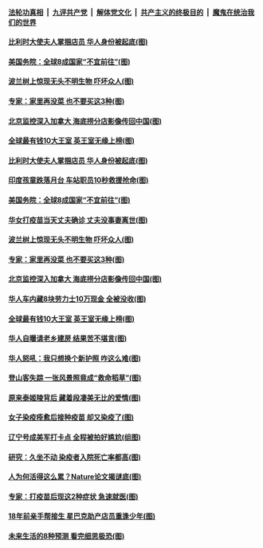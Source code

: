 ####  [法轮功真相](../../../../basic/blob/master/README.md?t=04211002) &nbsp;|&nbsp; [九评共产党](../../../../9ping.md/blob/master/README.md?t=04211002) &nbsp;|&nbsp; [解体党文化](../../../../jtdwh.md/blob/master/README.md?t=04211002)  &nbsp;|&nbsp; [共产主义的终极目的](../../../../gczydzjmd.md/blob/master/README.md?t=04211002) &nbsp;|&nbsp; [魔鬼在统治我们的世界](../../../../mgztzwmdsj.md/blob/master/README.md?t=04211002) 

#### [比利时大使夫人掌掴店员 华人身份被起底(图)](../pages/p3/969370.md?t=04211002) 

#### [美国务院：全球8成国家“不宜前往”(图)](../pages/p3/969349.md?t=04211002) 

#### [波兰树上惊现无头不明生物 吓坏众人(图)](../pages/p3/969324.md?t=04211002) 

#### [专家：家里再没菜 也不要买这3种(图)](../pages/p3/969320.md?t=04211002) 

#### [北京监控深入加拿大 海底捞分店影像传回中国(图)](../pages/p3/969302.md?t=04211002) 

#### [全球最有钱10大王室 英王室无缘上榜(图)](../pages/p3/969267.md?t=04211002) 

#### [比利时大使夫人掌掴店员 华人身份被起底(图)](../pages/p3/969370.md?t=04211002) 

#### [印度孩童跌落月台 车站职员10秒救援抢命(图)](../pages/p3/969360.md?t=04211002) 

#### [美国务院：全球8成国家“不宜前往”(图)](../pages/p3/969349.md?t=04211002) 

#### [华女打疫苗当天丈夫确诊 丈夫没事妻离世(图)](../pages/p3/969330.md?t=04211002) 

#### [波兰树上惊现无头不明生物 吓坏众人(图)](../pages/p3/969324.md?t=04211002) 

#### [专家：家里再没菜 也不要买这3种(图)](../pages/p3/969320.md?t=04211002) 

#### [北京监控深入加拿大 海底捞分店影像传回中国(图)](../pages/p3/969302.md?t=04211002) 

#### [华人车内藏8块劳力士10万现金 全被没收(图)](../pages/p3/969269.md?t=04211002) 

#### [全球最有钱10大王室 英王室无缘上榜(图)](../pages/p3/969267.md?t=04211002) 

#### [华人自曝请老乡建房 结果苦不堪言(图)](../pages/p3/969253.md?t=04211002) 

#### [华人怒吼：我只想换个新护照 咋这么难(图)](../pages/p3/969250.md?t=04211002) 

#### [登山客失踪 一张风景照竟成“救命稻草”(图)](../pages/p3/969186.md?t=04211002) 

#### [原来泰姬陵背后 藏着段凄美无比的爱情(图)](../pages/p3/968850.md?t=04211002) 

#### [女子染疫痊愈后接种疫苗 却又染疫了(图)](../pages/p3/969171.md?t=04211002) 

#### [辽宁号成美军打卡点 全程被拍好尴尬(组图)](../pages/p3/969150.md?t=04211002) 

#### [研究：久坐不动 染疫者入院死亡率都高(图)](../pages/p3/969148.md?t=04211002) 

#### [人为何活得这么累？Nature论文揭谜底(图)](../pages/p3/969075.md?t=04211002) 

#### [专家：打疫苗后现这2种症状 急速就医(图)](../pages/p3/969069.md?t=04211002) 

#### [18年前亲手帮接生 星巴克助产店员重逢少年(图)](../pages/p3/969050.md?t=04211002) 

#### [未来生活的8种预测 看完细思极恐(图)](../pages/p3/968750.md?t=04211002) 

